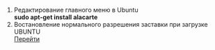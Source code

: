 1. Редактирование главного меню в Ubuntu<br>
<strong>sudo apt-get install alacarte</strong>
2. Востановление нормального разрешения заставки при загрузке UBUNTU<br>
<a href="https://forum.ubuntu.ru/index.php?topic=257465.0">Перейти</a>
